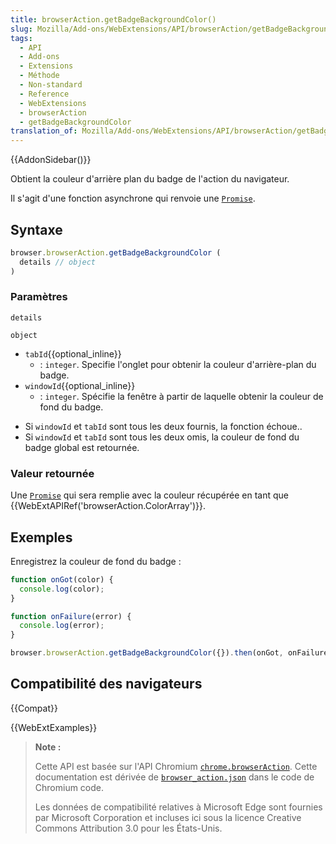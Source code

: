 ```yaml
---
title: browserAction.getBadgeBackgroundColor()
slug: Mozilla/Add-ons/WebExtensions/API/browserAction/getBadgeBackgroundColor
tags:
  - API
  - Add-ons
  - Extensions
  - Méthode
  - Non-standard
  - Reference
  - WebExtensions
  - browserAction
  - getBadgeBackgroundColor
translation_of: Mozilla/Add-ons/WebExtensions/API/browserAction/getBadgeBackgroundColor
---
```


{{AddonSidebar()}}

Obtient la couleur d'arrière plan du badge de l'action du navigateur.

Il s'agit d'une fonction asynchrone qui renvoie une [`Promise`](/fr/docs/Web/JavaScript/Reference/Objets_globaux/Promise).

## Syntaxe

```js
browser.browserAction.getBadgeBackgroundColor (
  details // object
)
```

### Paramètres

`details`

`object`

- `tabId`{{optional_inline}}
  - : `integer`. Specifie l'onglet pour obtenir la couleur d'arrière-plan du badge.
- `windowId`{{optional_inline}}
  - : `integer`. Spécifie la fenêtre à partir de laquelle obtenir la couleur de fond du badge.

<!---->

- Si `windowId` et `tabId` sont tous les deux fournis, la fonction échoue..
- Si `windowId` et `tabId` sont tous les deux omis, la couleur de fond du badge global est retournée.

### Valeur retournée

Une [`Promise`](/fr/docs/Web/JavaScript/Reference/Objets_globaux/Promise) qui sera remplie avec la couleur récupérée en tant que {{WebExtAPIRef('browserAction.ColorArray')}}.

## Exemples

Enregistrez la couleur de fond du badge :

```js
function onGot(color) {
  console.log(color);
}

function onFailure(error) {
  console.log(error);
}

browser.browserAction.getBadgeBackgroundColor({}).then(onGot, onFailure);
```

## Compatibilité des navigateurs

{{Compat}}

{{WebExtExamples}}

> **Note :**
>
> Cette API est basée sur l'API Chromium [`chrome.browserAction`](https://developer.chrome.com/extensions/browserAction). Cette documentation est dérivée de [`browser_action.json`](https://chromium.googlesource.com/chromium/src/+/master/chrome/common/extensions/api/browser_action.json) dans le code de Chromium code.
>
> Les données de compatibilité relatives à Microsoft Edge sont fournies par Microsoft Corporation et incluses ici sous la licence Creative Commons Attribution 3.0 pour les États-Unis.

<!--
// Copyright 2015 The Chromium Authors. All rights reserved.
//
// Redistribution and use in source and binary forms, with or without
// modification, are permitted provided that the following conditions are
// met:
//
//    * Redistributions of source code must retain the above copyright
// notice, this list of conditions and the following disclaimer.
//    * Redistributions in binary form must reproduce the above
// copyright notice, this list of conditions and the following disclaimer
// in the documentation and/or other materials provided with the
// distribution.
//    * Neither the name of Google Inc. nor the names of its
// contributors may be used to endorse or promote products derived from
// this software without specific prior written permission.
//
// THIS SOFTWARE IS PROVIDED BY THE COPYRIGHT HOLDERS AND CONTRIBUTORS
// "AS IS" AND ANY EXPRESS OR IMPLIED WARRANTIES, INCLUDING, BUT NOT
// LIMITED TO, THE IMPLIED WARRANTIES OF MERCHANTABILITY AND FITNESS FOR
// A PARTICULAR PURPOSE ARE DISCLAIMED. IN NO EVENT SHALL THE COPYRIGHT
// OWNER OR CONTRIBUTORS BE LIABLE FOR ANY DIRECT, INDIRECT, INCIDENTAL,
// SPECIAL, EXEMPLARY, OR CONSEQUENTIAL DAMAGES (INCLUDING, BUT NOT
// LIMITED TO, PROCUREMENT OF SUBSTITUTE GOODS OR SERVICES; LOSS OF USE,
// DATA, OR PROFITS; OR BUSINESS INTERRUPTION) HOWEVER CAUSED AND ON ANY
// THEORY OF LIABILITY, WHETHER IN CONTRACT, STRICT LIABILITY, OR TORT
// (INCLUDING NEGLIGENCE OR OTHERWISE) ARISING IN ANY WAY OUT OF THE USE
// OF THIS SOFTWARE, EVEN IF ADVISED OF THE POSSIBILITY OF SUCH DAMAGE.
-->
